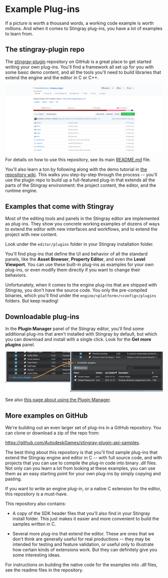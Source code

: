 # Example Plug-ins

If a picture is worth a thousand words, a working code example is worth millions. And when it comes to Stingray plug-ins, you have a lot of examples to learn from.

## The stingray-plugin repo

The [stingray-plugin](https://github.com/AutodeskGames/stingray-plugin/) repository on GitHub is a great place to get started writing your own plug-ins. You'll find a framework all set up for you with some basic demo content, and all the tools you'll need to build libraries that extend the engine and the editor in C or C++.

![The plug-in repository](../images/examples_plugin_repo.png)

For details on how to use this repository, see its main [README.md](https://github.com/AutodeskGames/stingray-plugin/blob/master/README.md) file.

You'll also learn a ton by following along with the demo tutorial in [the repository wiki](https://github.com/AutodeskGames/stingray-plugin/wiki/How-to-create-a-cool-plugin). This walks you step-by-step through the process -- you'll use the plugin repo to build up a full-featured plug-in that extends all the parts of the Stingray environment: the project content, the editor, and the runtime engine.

## Examples that come with Stingray

Most of the editing tools and panels in the Stingray editor are implemented as plug-ins. They show you concrete working examples of dozens of ways to extend the editor with new interfaces and workflows, and to extend the project with new content.

Look under the `editor/plugins` folder in your Stingray installation folder.

You'll find plug-ins that define the UI and behavior of all the standard panels, like the **Asset Browser**, **Property Editor**, and even the **Level Viewport**. You can use these built-in plug-ins as examples for your own plug-ins, or even modify them directly if you want to change their behaviors.

Unfortunately, when it comes to the engine plug-ins that are shipped with Stingray, you don't have the source code. You only the pre-compiled binaries, which you'll find under the `engine/<platform>/<config>/plugins` folders. But keep reading!

## Downloadable plug-ins

In the **Plugin Manager** panel of the Stingray editor, you'll find some additional plug-ins that aren't installed with Stingray by default, but which you can download and install with a single click. Look for the **Get more plugins** panel.

![Get more plugins](../images/get_more_plugins.png)

See also [this page about using the Plugin Manager](http://help.autodesk.com/view/Stingray/ENU/?guid=__stingray_help_plugins_add_remove_plugins_html).

## More examples on GitHub

We're building out an even larger set of plug-ins in a GitHub repository. You can clone or download a zip of the repo from:

<https://github.com/AutodeskGames/stingray-plugin-api-samples>.

The best thing about this repository is that you'll find sample plug-ins that extend the Stingray engine and editor in C -- with full source code, and with projects that you can use to compile the plug-in code into binary *.dll* files. Not only can you learn a lot from looking at these examples, you can use them as an easy starting point for your own plug-ins by simply copying and pasting.

If you want to write an engine plug-in, or a native C extension for the editor, this repository is a must-have.

This repository also contains:

-	A copy of the SDK header files that you'll also find in your Stingray install folder. This just makes it easier and more convenient to build the samples written in C.

-	Several more plug-ins that extend the editor. These are ones that we don't think are generally useful for real productions -- they may be intended for testing and feature validation, or useful only to illustrate how certain kinds of extensions work. But they can definitely give you some interesting ideas.

For instructions on building the native code for the examples into *.dll* files, see the readme files in the repository.
